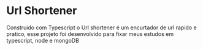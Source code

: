 # Url Shortener
Construido com Typescript o Url shortener é um encurtador de url rapido e pratico, esse projeto foi desenvolvido para fixar meus estudos em typescript, node e mongoDB
